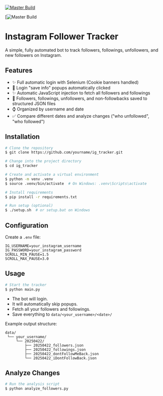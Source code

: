 [![Master Build](https://github.com/s0578620/ig_tracker/actions/workflows/python-app.yml/badge.svg?branch=master)](https://github.com/s0578620/ig_tracker/actions/workflows/python-app.yml)

[![Master Build](https://github.com/s0578620/ig_tracker/actions/workflows/python-app.yml/badge.svg?branch=master)
# Instagram Follower Tracker

A simple, fully automated bot to track followers, followings, unfollowers, and new followers on Instagram.

## Features

- ✨ Full automatic login with Selenium (Cookie banners handled)
- 🔐 Login "save info" popups automatically clicked
- ✨ Automatic JavaScript injection to fetch all followers and followings
- 🔢 Followers, followings, unfollowers, and non-followbacks saved to structured JSON files
- ⌚ Organized by username and date
- ✅ Compare different dates and analyze changes ("who unfollowed", "who followed")

## Installation

```bash
# Clone the repository
$ git clone https://github.com/yourname/ig_tracker.git

# Change into the project directory
$ cd ig_tracker

# Create and activate a virtual environment
$ python -m venv .venv
$ source .venv/bin/activate  # On Windows: .venv\Scripts\activate

# Install requirements
$ pip install -r requirements.txt

# Run setup (optional)
$ ./setup.sh  # or setup.bat on Windows
```

## Configuration

Create a `.env` file:

```env
IG_USERNAME=your_instagram_username
IG_PASSWORD=your_instagram_password
SCROLL_MIN_PAUSE=1.5
SCROLL_MAX_PAUSE=3.0
```
## Usage

```bash
# Start the tracker
$ python main.py
```

- The bot will login.
- It will automatically skip popups.
- Fetch all your followers and followings.
- Save everything to `data/<your_username>/<date>/`

Example output structure:
```
data/
 └── your_username/
     └── 20250422/
         ├── 20250422_followers.json
         ├── 20250422_followings.json
         ├── 20250422_dontFollowMeBack.json
         └── 20250422_iDontFollowBack.json
```

## Analyze Changes

```bash
# Run the analysis script
$ python analyze_followers.py
```

